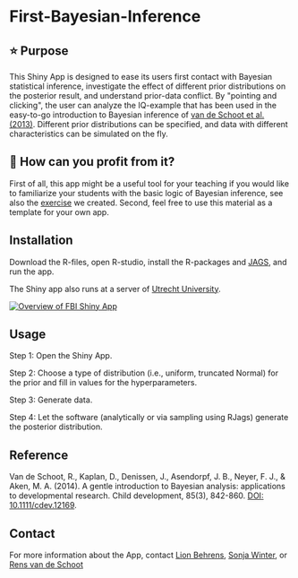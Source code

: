 # First-Bayesian-Inference
## :star: Purpose
This Shiny App is designed to ease its users first contact with Bayesian statistical inference, investigate the effect of different prior distributions on the posterior result, and understand prior-data conflict. By "pointing and clicking", the user can analyze the IQ-example that has been used in the easy-to-go introduction to Bayesian inference of [van de Schoot et al. (2013)](https://doi.org/10.1111/cdev.12169). Different prior distributions can be specified, and data with different characteristics can be simulated on the fly. 

## :gem: How can you profit from it?
First of all, this app might be a useful tool for your teaching if you would like to familiarize your students with the basic logic of Bayesian inference, see also the [exercise](https://github.com/Rensvandeschoot/First-Bayesian-Inference/blob/main/EXERCISE.md) we created. Second, feel free to use this material as a template for your own app. 


## Installation

Download the R-files, open R-studio, install the R-packages and [JAGS](https://mcmc-jags.sourceforge.io/), and run the app.

The Shiny app also runs at a server of [Utrecht University](https://www.rensvandeschoot.com/tutorials/fbi-the-app/). 


[![Overview of FBI Shiny App](fbi_overview.png)](https://utrecht-university.shinyapps.io/bayesian_estimation/)


## Usage

Step 1: Open the Shiny App.

Step 2: Choose a type of distribution (i.e., uniform, truncated Normal) for the prior and fill in values for the hyperparameters.

Step 3: Generate data.

Step 4: Let the software (analytically or via sampling using RJags) generate the posterior distribution.



## Reference

Van de Schoot, R., Kaplan, D., Denissen, J., Asendorpf, J. B., Neyer, F. J., & Aken, M. A. (2014). A gentle introduction to Bayesian analysis: applications to developmental research. Child development, 85(3), 842-860. [DOI: 10.1111/cdev.12169](https://doi.org/10.1111/cdev.12169).

## Contact

For more information about the App, contact [Lion Behrens](https://www.linkedin.com/in/lion-behrens-7173ab102/), [Sonja Winter](https://www.linkedin.com/in/sonjawinter/), or [Rens van de Schoot](https://www.linkedin.com/in/rensvandeschoot/)
